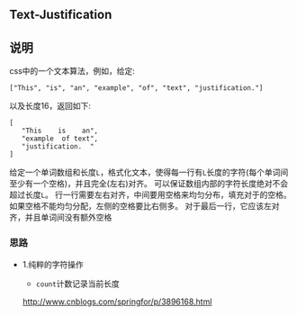 ## Text-Justification

## 说明
css中的一个文本算法，例如，给定:

```
["This", "is", "an", "example", "of", "text", "justification."]
```
以及长度16，返回如下:

```
[
   "This    is    an",
   "example  of text",
   "justification.  "
]
```

给定一个单词数组和长度`L`，格式化文本，使得每一行有`L`长度的字符(每个单词间至少有一个空格)，并且完全(左右)对齐。
可以保证数组内部的字符长度绝对不会超过长度`L`。
行一行需要左右对齐，中间要用空格来均匀分布，填充对于的空格。
如果空格不能均匀分配，左侧的空格要比右侧多。
对于最后一行，它应该左对齐，并且单词间没有额外空格

### 思路

* 1.纯粹的字符操作
	* `count`计数记录当前长度
	
	http://www.cnblogs.com/springfor/p/3896168.html